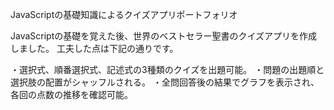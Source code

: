 JavaScriptの基礎知識によるクイズアプリポートフォリオ

JavaScriptの基礎を覚えた後、世界のベストセラー聖書のクイズアプリを作成しました。
工夫した点は下記の通りです。

・選択式、順番選択式、記述式の3種類のクイズを出題可能。
・問題の出題順と選択肢の配置がシャッフルされる。
・全問回答後の結果でグラフを表示され、各回の点数の推移を確認可能。
